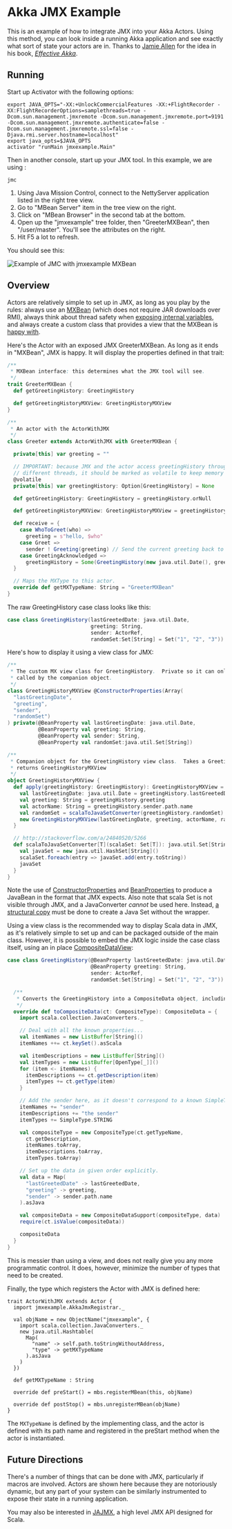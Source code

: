 # Akka JMX Example

This is an example of how to integrate JMX into your Akka Actors.  Using this method, you can look inside a running Akka application and see exactly what sort of state your actors are in.  Thanks to [Jamie Allen](http://shinolajla.tumblr.com/) for the idea in his book, _[Effective Akka](http://smile.amazon.com/dp/1449360076)_.

## Running

Start up Activator with the following options:

```
export JAVA_OPTS="-XX:+UnlockCommercialFeatures -XX:+FlightRecorder -XX:FlightRecorderOptions=samplethreads=true -Dcom.sun.management.jmxremote -Dcom.sun.management.jmxremote.port=9191 -Dcom.sun.management.jmxremote.authenticate=false -Dcom.sun.management.jmxremote.ssl=false -Djava.rmi.server.hostname=localhost"
export java_opts=$JAVA_OPTS
activator "runMain jmxexample.Main"
```

Then in another console, start up your JMX tool.  In this example, we are using :

```
jmc
```

1. Using Java Mission Control, connect to the NettyServer application listed in the right tree view.
1. Go to "MBean Server" item in the tree view on the right.
1. Click on "MBean Browser" in the second tab at the bottom.
1. Open up the "jmxexample" tree folder, then "GreeterMXBean", then "/user/master".  You'll see the attributes on the right.
1. Hit F5 a lot to refresh.

You should see this:

![Example of JMC with jmxexample MXBean](jmxexample.jpg)

## Overview

Actors are relatively simple to set up in JMX, as long as you play by the rules: always use an [MXBean](http://docs.oracle.com/javase/7/docs/api/javax/management/MXBean.html) (which does not require JAR downloads over RMI), always think about thread safety when [exposing internal variables](http://pveentjer.wordpress.com/2006/11/09/jmx-and-concurrency-problems/), and always create a custom class that provides a view that the MXBean is [happy with](http://stackoverflow.com/a/7514800/5266).

Here's the Actor with an exposed JMX GreeterMXBean. As long as it ends in "MXBean", JMX is happy.  It will display the properties defined in that trait:

```scala
/**
 * MXBean interface: this determines what the JMX tool will see.
 */
trait GreeterMXBean {
  def getGreetingHistory: GreetingHistory

  def getGreetingHistoryMXView: GreetingHistoryMXView
}

/**
 * An actor with the ActorWithJMX
 */
class Greeter extends ActorWithJMX with GreeterMXBean {

  private[this] var greeting = ""

  // IMPORTANT: because JMX and the actor access greetingHistory through
  // different threads, it should be marked as volatile to keep memory synchronized.
  @volatile
  private[this] var greetingHistory: Option[GreetingHistory] = None

  def getGreetingHistory: GreetingHistory = greetingHistory.orNull

  def getGreetingHistoryMXView: GreetingHistoryMXView = greetingHistory.map(GreetingHistoryMXView(_)).orNull

  def receive = {
    case WhoToGreet(who) =>
      greeting = s"hello, $who"
    case Greet =>
      sender ! Greeting(greeting) // Send the current greeting back to the sender
    case GreetingAcknowledged =>
      greetingHistory = Some(GreetingHistory(new java.util.Date(), greeting, sender))
  }

  // Maps the MXType to this actor.
  override def getMXTypeName: String = "GreeterMXBean"
}
```

The raw GreetingHistory case class looks like this:

```scala
case class GreetingHistory(lastGreetedDate: java.util.Date,
                           greeting: String,
                           sender: ActorRef,
                           randomSet:Set[String] = Set("1", "2", "3"))
```

Here's how to display it using a view class for JMX:

```scala
/**
 * The custom MX view class for GreetingHistory.  Private so it can only be
 * called by the companion object.
 */
class GreetingHistoryMXView @ConstructorProperties(Array(
  "lastGreetingDate",
  "greeting",
  "sender",
  "randomSet")
) private(@BeanProperty val lastGreetingDate: java.util.Date,
          @BeanProperty val greeting: String,
          @BeanProperty val sender: String,
          @BeanProperty val randomSet:java.util.Set[String])

/**
 * Companion object for the GreetingHistory view class.  Takes a GreetingHistory and
 * returns GreetingHistoryMXView
 */
object GreetingHistoryMXView {
  def apply(greetingHistory: GreetingHistory): GreetingHistoryMXView = {
    val lastGreetingDate: java.util.Date = greetingHistory.lastGreetedDate
    val greeting: String = greetingHistory.greeting
    val actorName: String = greetingHistory.sender.path.name
    val randomSet = scalaToJavaSetConverter(greetingHistory.randomSet)
    new GreetingHistoryMXView(lastGreetingDate, greeting, actorName, randomSet)
  }

  // http://stackoverflow.com/a/24840520/5266
  def scalaToJavaSetConverter[T](scalaSet: Set[T]): java.util.Set[String] = {
    val javaSet = new java.util.HashSet[String]()
    scalaSet.foreach(entry => javaSet.add(entry.toString))
    javaSet
  }
}
```

Note the use of [ConstructorProperties](http://docs.oracle.com/javase/7/docs/api/java/beans/ConstructorProperties.html) and [BeanProperties](http://www.scala-lang.org/api/current/index.html#scala.beans.BeanProperty) to produce a JavaBean in the format that JMX expects.  Also note that scala Set is not visible through JMX, and a JavaConverter *cannot* be used here.  Instead, [a structural copy](http://stackoverflow.com/a/24840520/5266) must be done to create a Java Set without the wrapper.

Using a view class is the recommended way to display Scala data in JMX, as it's relatively simple to set up and can be packaged outside of the main class.  However, it is possible to embed the JMX logic inside the case class itself, using an in place [CompositeDataView](http://docs.oracle.com/javase/8/docs/api/javax/management/openmbean/CompositeDataView.html):

```scala
case class GreetingHistory(@BeanProperty lastGreetedDate: java.util.Date,
                           @BeanProperty greeting: String,
                           sender: ActorRef,
                           randomSet:Set[String] = Set("1", "2", "3")) extends CompositeDataView {

  /**
   * Converts the GreetingHistory into a CompositeData object, including the "sender" value.
   */
  override def toCompositeData(ct: CompositeType): CompositeData = {
    import scala.collection.JavaConverters._

    // Deal with all the known properties...
    val itemNames = new ListBuffer[String]()
    itemNames ++= ct.keySet().asScala

    val itemDescriptions = new ListBuffer[String]()
    val itemTypes = new ListBuffer[OpenType[_]]()
    for (item <- itemNames) {
      itemDescriptions += ct.getDescription(item)
      itemTypes += ct.getType(item)
    }

    // Add the sender here, as it doesn't correspond to a known SimpleType...
    itemNames += "sender"
    itemDescriptions += "the sender"
    itemTypes += SimpleType.STRING

    val compositeType = new CompositeType(ct.getTypeName,
      ct.getDescription,
      itemNames.toArray,
      itemDescriptions.toArray,
      itemTypes.toArray)

    // Set up the data in given order explicitly.
    val data = Map(
      "lastGreetedDate" -> lastGreetedDate,
      "greeting" -> greeting,
      "sender" -> sender.path.name
    ).asJava

    val compositeData = new CompositeDataSupport(compositeType, data)
    require(ct.isValue(compositeData))

    compositeData
  }
}
```

This is messier than using a view, and does not really give you any more programmatic control.  It does, however, minimize the number of types that need to be created.

Finally, the type which registers the Actor with JMX is defined here:

```
trait ActorWithJMX extends Actor {
  import jmxexample.AkkaJmxRegistrar._

  val objName = new ObjectName("jmxexample", {
    import scala.collection.JavaConverters._
    new java.util.Hashtable(
      Map(
        "name" -> self.path.toStringWithoutAddress,
        "type" -> getMXTypeName
      ).asJava
    )
  })

  def getMXTypeName : String

  override def preStart() = mbs.registerMBean(this, objName)

  override def postStop() = mbs.unregisterMBean(objName)
}
```

The `MXTypeName` is defined by the implementing class, and the actor is defined with its path name and registered in the preStart method when the actor is instantiated.

## Future Directions

There's a number of things that can be done with JMX, particularly if macros are involved.  Actors are shown here because they are notoriously dynamic, but any part of your system can be similarly instrumented to expose their state in a running application.

You may also be interested in [JAJMX](https://github.com/dacr/jajmx), a high level JMX API designed for Scala.